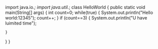 import java.io.*;
import java.util.*;
class HelloWorld
{
public static void main(String[] args)
	{
	int count=0;
while(true)
{
System.out.println("Hello world:12345");
count++;
}
if (count==3)
	{
	System.out.println("U have luimited time");
	
	}

}
}
